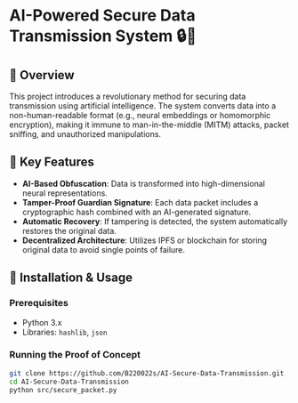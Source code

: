 # AI-Powered Secure Data Transmission System 🔒🤖

## 🌟 Overview
This project introduces a revolutionary method for securing data transmission using artificial intelligence. The system converts data into a non-human-readable format (e.g., neural embeddings or homomorphic encryption), making it immune to man-in-the-middle (MITM) attacks, packet sniffing, and unauthorized manipulations.

## 🚀 Key Features
- **AI-Based Obfuscation**: Data is transformed into high-dimensional neural representations.
- **Tamper-Proof Guardian Signature**: Each data packet includes a cryptographic hash combined with an AI-generated signature.
- **Automatic Recovery**: If tampering is detected, the system automatically restores the original data.
- **Decentralized Architecture**: Utilizes IPFS or blockchain for storing original data to avoid single points of failure.

## 🔧 Installation & Usage
### Prerequisites
- Python 3.x
- Libraries: `hashlib`, `json`

### Running the Proof of Concept
```bash
git clone https://github.com/B220022s/AI-Secure-Data-Transmission.git
cd AI-Secure-Data-Transmission
python src/secure_packet.py
